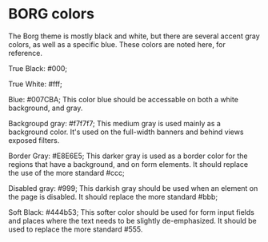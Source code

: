 BORG colors
============

The Borg theme is mostly black and white, but there are several accent gray
colors, as well as a specific blue. These colors are noted here, for reference.

True Black: #000;

True White: #fff;

Blue: #007CBA;
  This color blue should be accessable on both a white background, and gray.

Backgroupd gray: #f7f7f7;
  This medium gray is used mainly as a background color. It's used on the
  full-width banners and behind views exposed filters.

Border Gray: #E8E6E5;
  This darker gray is used as a border color for the regions that have a
  background, and on form elements. It should replace the use of the more
  standard #ccc;

Disabled gray: #999;
  This darkish gray should be used when an element on the page is disabled. It
  should replace the more standard #bbb;

Soft Black: #444b53;
  This softer color should be used for form input fields and places where the
  text needs to be slightly de-emphasized. It should be used to replace the more
  standard #555.


